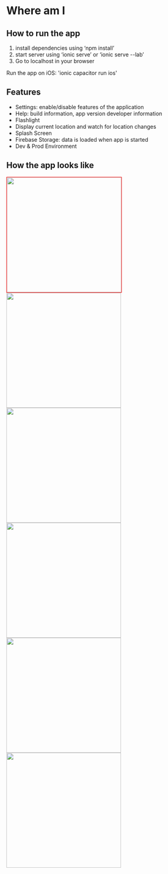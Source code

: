 # Where am I

## How to run the app
1. install dependencies using ‘npm install’
2. start server using ‘ionic serve’  or ‘ionic serve --lab’
3. Go to localhost in your browser

Run the app on iOS:
'ionic capacitor run ios'

## Features
- Settings: enable/disable features of the application
- Help: build information, app version developer information
- Flashlight 
- Display current location and watch for location changes
- Splash Screen
- Firebase Storage: data is loaded when app is started
- Dev & Prod Environment

## How the app looks like

<kbd>
<img src="https://user-images.githubusercontent.com/112976198/214297424-2551241a-45c9-4c37-be98-caebd0ef4243.PNG" width="300" style="border: 1px solid red">
<img src="https://user-images.githubusercontent.com/112976198/214297637-9cb405f8-6184-4892-a5ac-3043d5373786.PNG" width="300">
<img src="https://user-images.githubusercontent.com/112976198/214297596-f884811b-e91c-46c6-9e50-0d458d46020e.PNG" width="300">
<img src="https://user-images.githubusercontent.com/112976198/214297457-4edc3367-c811-4477-b283-c18ed77c99b3.PNG" width="300">
<img src="https://user-images.githubusercontent.com/112976198/214297479-fd596481-1596-4ea2-af26-7322e415915c.PNG" width="300">
<img src="https://user-images.githubusercontent.com/112976198/214297670-e8901209-60fb-4205-9de0-1a1283b5626c.PNG" width="300">


